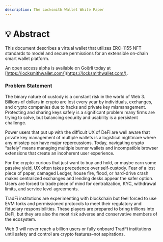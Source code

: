 ```yaml
---
description: The Locksmith Wallet White Paper
---
```


# 💡 Abstract

This document describes a virtual wallet that utilizes ERC-1155 NFT standards to model and secure permissions for an extensible on-chain smart wallet platform.

An open access alpha is available on Goërli today at [https://locksmithwallet.com/](https://locksmithwallet.com/).

### Problem Statement

The binary nature of custody is a constant risk in the world of Web 3. Billions of dollars in crypto are lost every year by individuals, exchanges, and crypto companies due to hacks and private key mismanagement. Protecting and sharing keys safely is a significant problem many firms are trying to solve, but balancing security and usability is a persistent challenge. &#x20;

Power users that put up with the difficult UX of DeFi are well aware that private key management of multiple wallets is a logistical nightmare where any misstep can have major repercussions. Today, navigating crypto “safely” means managing multiple burner wallets and incompatible browser extensions that create an incoherent user experience.

For the crypto-curious that just want to buy and hold, or maybe earn some passive yield, UX often takes precedence over self-custody. Fear of a lost piece of paper, damaged Ledger, house fire, flood, or hard-drive crash makes centralized exchanges and lending desks appear the safer option. Users are forced to trade piece of mind for centralization, KYC, withdrawal limits, and service level agreements.

TradFi institutions are experimenting with blockchain but feel forced to use EVM forks and permissioned protocols to meet their regulatory and fiduciary responsibilities. These players are prepared to bring trillions into DeFi, but they are also the most risk adverse and conservative members of the ecosystem.&#x20;

Web 3 will never reach a billion users or fully onboard TradFi institutions until safety and control are crypto features–not aspirations.
